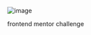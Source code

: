 ![image](https://github.com/johnstone14/social-links-profile-main/assets/145928866/00bb3a06-3286-43a8-8503-4a816719aec5)

frontend mentor challenge
